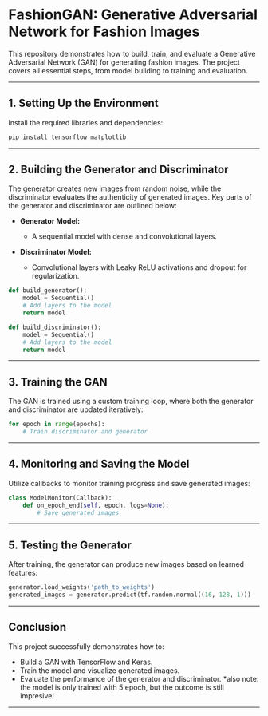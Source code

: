 # FashionGAN: Generative Adversarial Network for Fashion Images

This repository demonstrates how to build, train, and evaluate a Generative Adversarial Network (GAN) for generating fashion images. The project covers all essential steps, from model building to training and evaluation.

---

## 1. Setting Up the Environment

Install the required libraries and dependencies:

```bash
pip install tensorflow matplotlib
```

---

## 2. Building the Generator and Discriminator

The generator creates new images from random noise, while the discriminator evaluates the authenticity of generated images. Key parts of the generator and discriminator are outlined below:

- **Generator Model:**
  - A sequential model with dense and convolutional layers.

- **Discriminator Model:**
  - Convolutional layers with Leaky ReLU activations and dropout for regularization.

```python
def build_generator():
    model = Sequential()
    # Add layers to the model
    return model

def build_discriminator():
    model = Sequential()
    # Add layers to the model
    return model
```

---

## 3. Training the GAN

The GAN is trained using a custom training loop, where both the generator and discriminator are updated iteratively:

```python
for epoch in range(epochs):
    # Train discriminator and generator
```

---

## 4. Monitoring and Saving the Model

Utilize callbacks to monitor training progress and save generated images:

```python
class ModelMonitor(Callback):
    def on_epoch_end(self, epoch, logs=None):
        # Save generated images
```

---

## 5. Testing the Generator

After training, the generator can produce new images based on learned features:

```python
generator.load_weights('path_to_weights')
generated_images = generator.predict(tf.random.normal((16, 128, 1)))
```

---

## Conclusion

This project successfully demonstrates how to:
* Build a GAN with TensorFlow and Keras.
* Train the model and visualize generated images.
* Evaluate the performance of the generator and discriminator.
*also note: the model is only trained with 5 epoch, but the outcome is still impresive!
---
